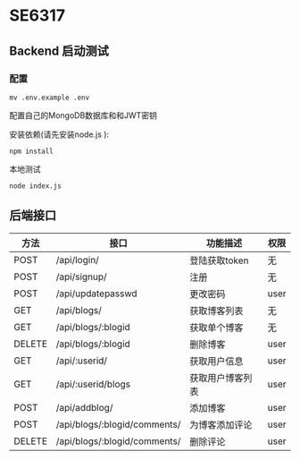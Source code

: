 # SE6317

## Backend 启动测试

### 配置
```
mv .env.example .env
```

配置自己的MongoDB数据库和和JWT密钥

安装依赖(请先安装node.js ):
```
npm install
```

本地测试
```
node index.js
```

## 后端接口

|方法 | 接口 | 功能描述 | 权限 |
| -- |---| ---| --- | 
|POST| /api/login/ | 登陆获取token | 无
|POST| /api/signup/ | 注册 | 无|
|POST| /api/updatepasswd|更改密码 | user| 
|GET| /api/blogs/ | 获取博客列表| 无|
|GET| /api/blogs/:blogid| 获取单个博客| 无|
|DELETE | /api/blogs/:blogid|删除博客|user|
|GET| /api/:userid/ | 获取用户信息| user|
|GET| /api/:userid/blogs| 获取用户博客列表| user|
|POST| /api/addblog/| 添加博客| user |
|POST| /api/blogs/:blogid/comments/| 为博客添加评论| user | 
|DELETE| /api/blogs/:blogid/comments/|删除评论| user |
